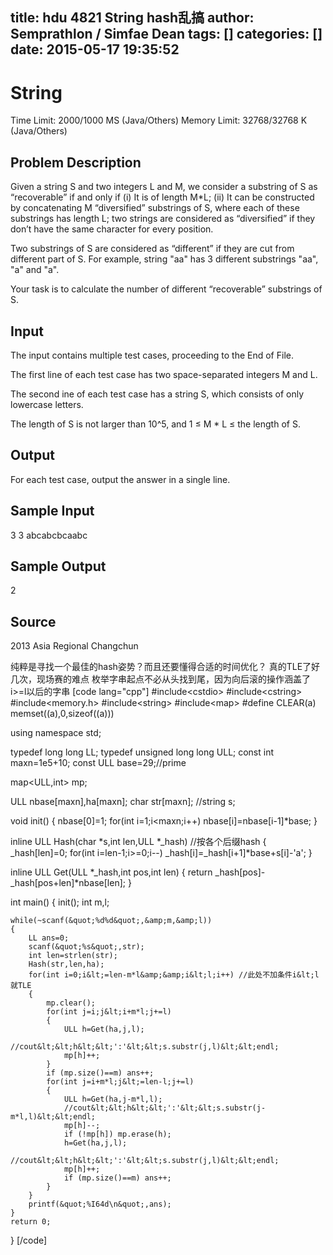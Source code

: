 title: hdu 4821 String  hash乱搞
author: Semprathlon / Simfae Dean
tags: []
categories: []
date: 2015-05-17 19:35:52
---
String
====
Time Limit: 2000/1000 MS (Java/Others)    Memory Limit: 32768/32768 K (Java/Others)

Problem Description
----
Given a string S and two integers L and M, we consider a substring of S as “recoverable” if and only if
  (i) It is of length M*L;
  (ii) It can be constructed by concatenating M “diversified” substrings of S, where each of these substrings has length L; two strings are considered as “diversified” if they don’t have the same character for every position.

Two substrings of S are considered as “different” if they are cut from different part of S. For example, string "aa" has 3 different substrings "aa", "a" and "a".

Your task is to calculate the number of different “recoverable” substrings of S.

Input
----
The input contains multiple test cases, proceeding to the End of File.

The first line of each test case has two space-separated integers M and L.

The second ine of each test case has a string S, which consists of only lowercase letters.

The length of S is not larger than 10^5, and 1 ≤ M * L ≤ the length of S.

Output
----
For each test case, output the answer in a single line.

Sample Input
----
3 3
abcabcbcaabc

Sample Output
----
2

Source
----
2013 Asia Regional Changchun

纯粹是寻找一个最佳的hash姿势？而且还要懂得合适的时间优化？
真的TLE了好几次，现场赛的难点
枚举字串起点不必从头找到尾，因为向后滚的操作涵盖了i>=l以后的字串
[code lang="cpp"]
#include&lt;cstdio&gt;
#include&lt;cstring&gt;
#include&lt;memory.h&gt;
#include&lt;string&gt;
#include&lt;map&gt;
#define CLEAR(a) memset((a),0,sizeof((a)))

using namespace std;

typedef long long LL;
typedef unsigned long long ULL;
const int maxn=1e5+10;
const ULL base=29;//prime

map&lt;ULL,int&gt; mp;

ULL nbase[maxn],ha[maxn];
char str[maxn];
//string s;

void init()
{
    nbase[0]=1;
    for(int i=1;i&lt;maxn;i++) nbase[i]=nbase[i-1]*base;
}

inline ULL Hash(char *s,int len,ULL *_hash)  //按各个后缀hash
{
    _hash[len]=0;
    for(int i=len-1;i&gt;=0;i--)
        _hash[i]=_hash[i+1]*base+s[i]-'a';
}

inline ULL Get(ULL *_hash,int pos,int len)
{
    return _hash[pos]-_hash[pos+len]*nbase[len];
}

int main()
{
    init();
    int m,l;

    while(~scanf(&quot;%d%d&quot;,&amp;m,&amp;l))
    {
        LL ans=0;
        scanf(&quot;%s&quot;,str);
        int len=strlen(str);
        Hash(str,len,ha);
        for(int i=0;i&lt;=len-m*l&amp;&amp;i&lt;l;i++) //此处不加条件i&lt;l就TLE
        {
            mp.clear();
            for(int j=i;j&lt;i+m*l;j+=l)
            {
                ULL h=Get(ha,j,l);
                //cout&lt;&lt;h&lt;&lt;':'&lt;&lt;s.substr(j,l)&lt;&lt;endl;
                mp[h]++;
            }
            if (mp.size()==m) ans++;
            for(int j=i+m*l;j&lt;=len-l;j+=l)
            {
                ULL h=Get(ha,j-m*l,l);
                //cout&lt;&lt;h&lt;&lt;':'&lt;&lt;s.substr(j-m*l,l)&lt;&lt;endl;
                mp[h]--;
                if (!mp[h]) mp.erase(h);
                h=Get(ha,j,l);
                //cout&lt;&lt;h&lt;&lt;':'&lt;&lt;s.substr(j,l)&lt;&lt;endl;
                mp[h]++;
                if (mp.size()==m) ans++;
            }
        }
        printf(&quot;%I64d\n&quot;,ans);
    }
    return 0;
}
[/code]